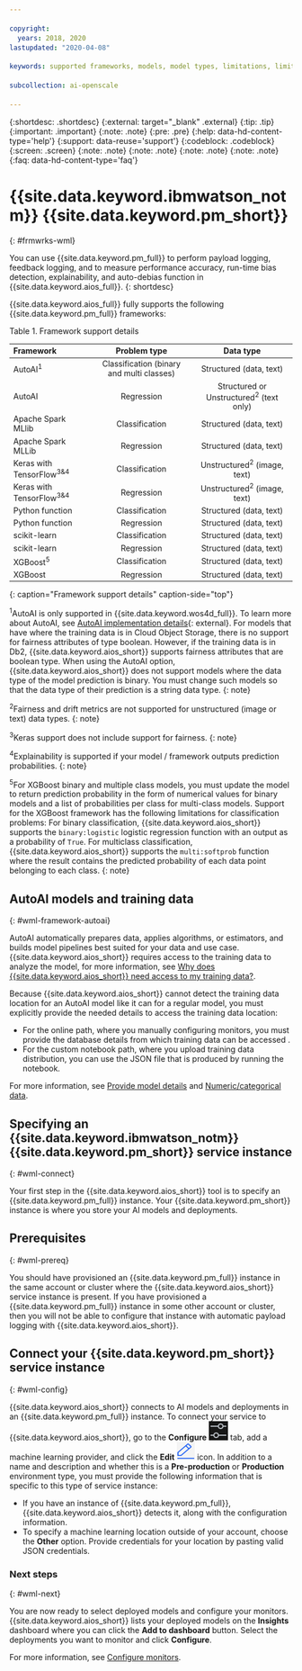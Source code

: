 ```yaml
---

copyright:
  years: 2018, 2020
lastupdated: "2020-04-08"

keywords: supported frameworks, models, model types, limitations, limits, XGBoost, AutoAI, Keras, scikit-learn, Spark, Python

subcollection: ai-openscale

---
```


{:shortdesc: .shortdesc}
{:external: target="_blank" .external}
{:tip: .tip}
{:important: .important}
{:note: .note}
{:pre: .pre}
{:help: data-hd-content-type='help'}
{:support: data-reuse='support'}
{:codeblock: .codeblock}
{:screen: .screen}
{:note: .note}
{:note: .note}
{:note: .note}
{:note: .note}
{:faq: data-hd-content-type='faq'}

# {{site.data.keyword.ibmwatson_notm}} {{site.data.keyword.pm_short}}
{: #frmwrks-wml}

You can use {{site.data.keyword.pm_full}} to perform payload logging, feedback logging, and to measure performance accuracy, run-time bias detection, explainability, and auto-debias function in {{site.data.keyword.aios_full}}.
{: shortdesc}

{{site.data.keyword.aios_full}} fully supports the following {{site.data.keyword.pm_full}} frameworks: 

Table 1. Framework support details

| Framework | Problem type | Data type |
|:---|:---:|:---:|
| AutoAI<sup>1</sup> | Classification (binary and multi classes) | Structured (data, text) |
| AutoAI | Regression | Structured or Unstructured<sup>2</sup> (text only) |
| Apache Spark MLlib | Classification | Structured (data, text) |
| Apache Spark MLLib | Regression | Structured (data, text) |
| Keras with TensorFlow<sup>3</sup><sup>&</sup><sup>4</sup> | Classification | Unstructured<sup>2</sup> (image, text) |
| Keras with TensorFlow<sup>3</sup><sup>&</sup><sup>4</sup> | Regression | Unstructured<sup>2</sup> (image, text) |
| Python function | Classification | Structured (data, text) |
| Python function | Regression | Structured (data, text) |
| scikit-learn | Classification | Structured (data, text) |
| scikit-learn | Regression | Structured (data, text) |
| XGBoost<sup>5</sup> | Classification | Structured (data, text) |
| XGBoost | Regression | Structured (data, text) |
{: caption="Framework support details" caption-side="top"}

<sup>1</sup>AutoAI is only supported in {{site.data.keyword.wos4d_full}}. To learn more about AutoAI, see [AutoAI implementation details](https://dataplatform.cloud.ibm.com/docs/content/wsj/analyze-data/autoai-details.html?audience=wdp&context=analytics){: external}. For models that have where the training data is in Cloud Object Storage, there is no support for fairness attributes of type boolean. However, if the training data is in Db2, {{site.data.keyword.aios_short}} supports fairness attributes that are boolean type. When using the AutoAI option, {{site.data.keyword.aios_short}} does not support models where the data type of the model prediction is binary. You must change such models so that the data type of their prediction is a string data type.
{: note}

<sup>2</sup>Fairness and drift metrics are not supported for unstructured (image or text) data types.
{: note}


<sup>3</sup>Keras support does not include support for fairness.
{: note}

<sup>4</sup>Explainability is supported if your model / framework outputs prediction probabilities.
{: note}

<sup>5</sup>For XGBoost binary and multiple class models, you must update the model to return prediction probability in the form of numerical values for binary models and a list of probabilities per class for multi-class models. Support for the XGBoost framework has the following limitations for classification problems: For binary classification, {{site.data.keyword.aios_short}} supports the `binary:logistic` logistic regression function with an output as a probability of `True`. For multiclass classification, {{site.data.keyword.aios_short}} supports the `multi:softprob` function where the result contains the predicted probability of each data point belonging to each class.
{: note}


## AutoAI models and training data
{: #wml-framework-autoai}

AutoAI automatically prepares data, applies algorithms, or estimators, and builds model pipelines best suited for your data and use case. {{site.data.keyword.aios_short}} requires access to the training data to analyze the model, for more information, see [Why does {{site.data.keyword.aios_short}} need access to my training data?](/docs/ai-openscale?topic=ai-openscale-wos-faqs#trainingdata). 

Because {{site.data.keyword.aios_short}} cannot detect the training data location for an AutoAI model like it can for a regular model, you must explicitly provide the needed details to access the training data location:

- For the online path, where you manually configuring monitors, you must provide the database details from which training data can be accessed .
- For the custom notebook path, where you upload training data distribution, you can use the JSON file that is produced by running the notebook.

For more information, see [Provide model details](/docs/ai-openscale?topic=ai-openscale-mo-config#mo-work-model-dets) and [Numeric/categorical data](/docs/ai-openscale?topic=ai-openscale-mo-config#mo-nuca).


## Specifying an {{site.data.keyword.ibmwatson_notm}} {{site.data.keyword.pm_short}} service instance
{: #wml-connect}

Your first step in the {{site.data.keyword.aios_short}} tool is to specify an {{site.data.keyword.pm_full}} instance. Your {{site.data.keyword.pm_short}} instance is where you store your AI models and deployments.

## Prerequisites
{: #wml-prereq}

You should have provisioned an {{site.data.keyword.pm_full}} instance in the same account or cluster where the {{site.data.keyword.aios_short}} service instance is present. If you have provisioned a {{site.data.keyword.pm_full}} instance in some other account or cluster, then you will not be able to configure that instance with automatic payload logging with {{site.data.keyword.aios_short}}.

## Connect your {{site.data.keyword.pm_short}} service instance
{: #wml-config}

{{site.data.keyword.aios_short}} connects to AI models and deployments in an {{site.data.keyword.pm_full}} instance. To connect your service to {{site.data.keyword.aios_short}}, go to the **Configure** ![The configuration tab icon](/images/wos-config-tab.png) tab, add a machine learning provider, and click the **Edit** ![The edit icon](/images/wos-edit-icon.png) icon. In addition to a name and description and whether this is a **Pre-production** or **Production** environment type, you must provide the following information that is specific to this type of service instance:

- If you have an instance of {{site.data.keyword.pm_full}}, {{site.data.keyword.aios_short}} detects it, along with the configuration information.
- To specify a machine learning location outside of your account, choose the **Other** option. Provide credentials for your location by pasting valid JSON credentials.


### Next steps
{: #wml-next}

You are now ready to select deployed models and configure your monitors. {{site.data.keyword.aios_short}} lists your deployed models on the **Insights** dashboard where you can click the **Add to dashboard** button. Select the deployments you want to monitor and click **Configure**.

For more information, see [Configure monitors](/docs/ai-openscale?topic=ai-openscale-mo-config).
